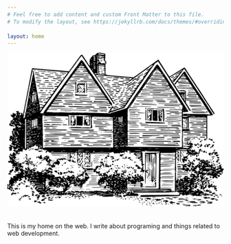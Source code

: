 ```yaml
---
# Feel free to add content and custom Front Matter to this file.
# To modify the layout, see https://jekyllrb.com/docs/themes/#overriding-theme-defaults

layout: home
---
```


<img src="https://raw.githubusercontent.com/axeldahlin/images/master/house3.png">
<br><br><br>
This is my home on the web. I write about programing and things related to web development.
